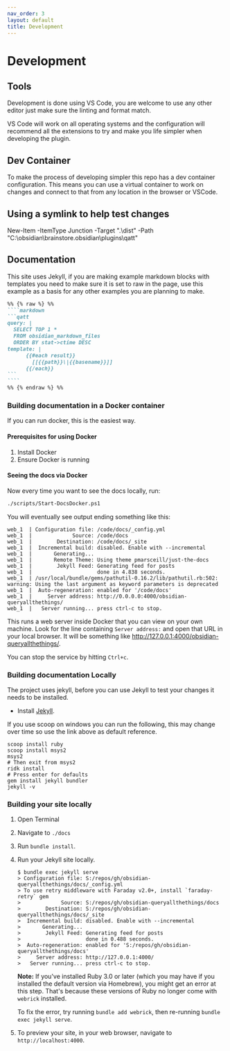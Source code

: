 ```yaml
---
nav_order: 3
layout: default
title: Development
---
```


# Development

## Tools

Development is done using VS Code, you are welcome to use any other editor just make sure the linting and format match.

VS Code will work on all operating systems and the configuration will recommend all the extensions to try and make you life simpler when developing the plugin.

## Dev Container

To make the process of developing simpler this repo has a dev container configuration. This means you can use a virtual container to work on changes and connect to that from any location in the browser or VSCode.

## Using a symlink to help test changes

New-Item -ItemType Junction -Target ".\dist" -Path "C:\obsidian\brainstore\.obsidian\plugins\qatt\"


## Documentation

This site uses Jekyll, if you are making example markdown blocks with templates you need to make sure it is set to raw in the page, use this example as a basis for any other examples you are planning to make.

`````markdown
%% {% raw %} %%
````markdown
```qatt
query: |
  SELECT TOP 1 *
  FROM obsidian_markdown_files
  ORDER BY stat->ctime DESC
template: |
      {{#each result}}
        [[{{path}}\|{{basename}}]]
      {{/each}}
```
````
%% {% endraw %} %%
`````

### Building documentation in a Docker container

If you can run docker, this is the easiest way.

#### Prerequisites for using Docker

1. Install Docker
2. Ensure Docker is running

#### Seeing the docs via Docker

Now every time you want to see the docs locally, run:

```bash
./scripts/Start-DocsDocker.ps1
```

You will eventually see output ending something like this:

```text
web_1  | Configuration file: /code/docs/_config.yml
web_1  |             Source: /code/docs
web_1  |        Destination: /code/docs/_site
web_1  |  Incremental build: disabled. Enable with --incremental
web_1  |       Generating...
web_1  |       Remote Theme: Using theme pmarsceill/just-the-docs
web_1  |        Jekyll Feed: Generating feed for posts
web_1  |                     done in 4.838 seconds.
web_1  | /usr/local/bundle/gems/pathutil-0.16.2/lib/pathutil.rb:502: warning: Using the last argument as keyword parameters is deprecated
web_1  |  Auto-regeneration: enabled for '/code/docs'
web_1  |     Server address: http://0.0.0.0:4000/obsidian-queryallthethings/
web_1  |   Server running... press ctrl-c to stop.
```

This runs a web server inside Docker that you can view on your own machine.
Look for the line containing `Server address:` and open that URL in your local browser.
It will be something like <http://127.0.0.1:4000/obsidian-queryallthethings/>.

You can stop the service by hitting `Ctrl+c`.

### Building documentation Locally

The project uses jekyll, before you can use Jekyll to test your changes it needs to be installed.

- Install [Jekyll](https://jekyllrb.com/docs/installation/).

If you use scoop on windows you can run the following, this may change over time so use the link above as default reference.

```pwsh
scoop install ruby
scoop install msys2
msys2
# Then exit from msys2
ridk install
# Press enter for defaults
gem install jekyll bundler
jekyll -v
```

### Building your site locally

1. Open Terminal
2. Navigate to `./docs`
3. Run `bundle install`.
4. Run your Jekyll site locally.

    ```shell
    $ bundle exec jekyll serve
    > Configuration file: S:/repos/gh/obsidian-queryallthethings/docs/_config.yml
    > To use retry middleware with Faraday v2.0+, install `faraday-retry` gem
    >             Source: S:/repos/gh/obsidian-queryallthethings/docs
    >        Destination: S:/repos/gh/obsidian-queryallthethings/docs/_site
    >  Incremental build: disabled. Enable with --incremental
    >       Generating...
    >        Jekyll Feed: Generating feed for posts
    >                     done in 0.488 seconds.
    >  Auto-regeneration: enabled for 'S:/repos/gh/obsidian-queryallthethings/docs'
    >     Server address: http://127.0.0.1:4000/
    >   Server running... press ctrl-c to stop.
    ```

    **Note:** If you've installed Ruby 3.0 or later (which you may have if you installed the default version via Homebrew), you might get an error at this step. That's because these versions of Ruby no longer come with `webrick` installed.

    To fix the error, try running `bundle add webrick`, then re-running `bundle exec jekyll serve`.
5. To preview your site, in your web browser, navigate to `http://localhost:4000`.
